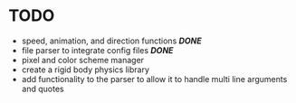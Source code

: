 # TODO

- speed, animation, and direction functions ***DONE***
- file parser to integrate config files ***DONE***
- pixel and color scheme manager
- create a rigid body physics library
- add functionality to the parser to allow it to handle multi line arguments and quotes
